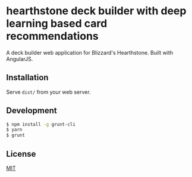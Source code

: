 # hearthstone deck builder with deep learning based card recommendations

A deck builder web application for Blizzard's Hearthstone. Built with AngularJS.

## Installation

Serve ``dist/`` from your web server.

## Development

```bash
$ npm install -g grunt-cli
$ yarn
$ grunt
```

## License

[MIT](LICENSE)

